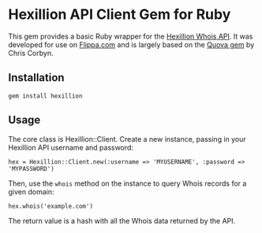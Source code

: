 Hexillion API Client Gem for Ruby
=================================

This gem provides a basic Ruby wrapper for the [Hexillion Whois API](http://hexillion.com/whois/). 
It was developed for use on [Flippa.com](http://flippa.com/) and is largely based
on the [Quova gem](http://github.com/d11wtq/quova/) by Chris Corbyn.

Installation
------------

`gem install hexillion`

Usage
-----

The core class is Hexillion::Client. Create a new instance, passing in your Hexillion API 
username and password:

`hex = Hexillion::Client.new(:username => 'MYUSERNAME', :password => 'MYPASSWORD')`

Then, use the `whois` method on the instance to query Whois records for a given domain:

`hex.whois('example.com')`

The return value is a hash with all the Whois data returned by the API.